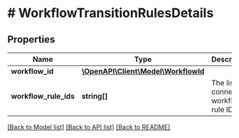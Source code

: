 # # WorkflowTransitionRulesDetails

## Properties

Name | Type | Description | Notes
------------ | ------------- | ------------- | -------------
**workflow_id** | [**\OpenAPI\Client\Model\WorkflowId**](WorkflowId.md) |  |
**workflow_rule_ids** | **string[]** | The list of connect workflow rule IDs. |

[[Back to Model list]](../../README.md#models) [[Back to API list]](../../README.md#endpoints) [[Back to README]](../../README.md)
